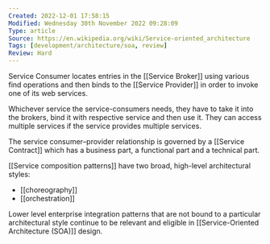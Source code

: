 ```yaml
---
Created: 2022-12-01 17:58:15
Modified: Wednesday 30th November 2022 09:28:09
Type: article
Source: https://en.wikipedia.org/wiki/Service-oriented_architecture
Tags: [development/architecture/soa, review]
Review: Hard
---
```


Service Consumer locates entries in the [[Service Broker]] using various find operations and then binds to the [[Service Provider]] in order to invoke one of its web services. 

Whichever service the service-consumers needs, they have to take it into the brokers, bind it with respective service and then use it. They can access multiple services if the service provides multiple services.

The service consumer–provider relationship is governed by a [[Service Contract]] which has a business part, a functional part and a technical part.

[[Service composition patterns]] have two broad, high-level architectural styles:
- [[choreography]]
- [[orchestration]]

Lower level enterprise integration patterns that are not bound to a particular architectural style continue to be relevant and eligible in [[Service-Oriented Architecture (SOA)]] design.